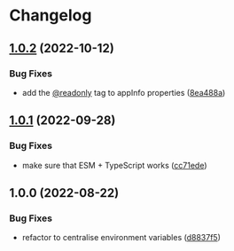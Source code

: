 # Changelog

## [1.0.2](https://github.com/Financial-Times/dotcom-reliability-kit/compare/app-info-v1.0.1...app-info-v1.0.2) (2022-10-12)


### Bug Fixes

* add the [@readonly](https://github.com/readonly) tag to appInfo properties ([8ea488a](https://github.com/Financial-Times/dotcom-reliability-kit/commit/8ea488afa3e8a6a5e9c78adc194e1b226409d6f1))

## [1.0.1](https://github.com/Financial-Times/dotcom-reliability-kit/compare/app-info-v1.0.0...app-info-v1.0.1) (2022-09-28)


### Bug Fixes

* make sure that ESM + TypeScript works ([cc71ede](https://github.com/Financial-Times/dotcom-reliability-kit/commit/cc71eded6475d73b05771603df0946258600f50e))

## 1.0.0 (2022-08-22)


### Bug Fixes

* refactor to centralise environment variables ([d8837f5](https://github.com/Financial-Times/dotcom-reliability-kit/commit/d8837f57289266438f9e23e3adbaf60a0018bb08))
